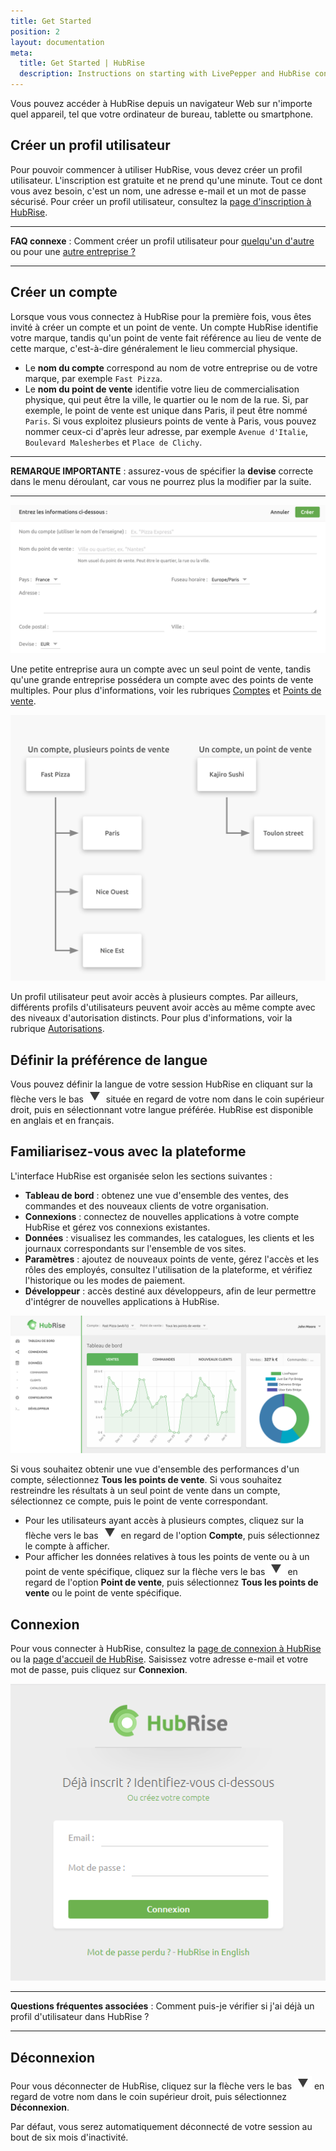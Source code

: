 ```yaml
---
title: Get Started
position: 2
layout: documentation
meta:
  title: Get Started | HubRise
  description: Instructions on starting with LivePepper and HubRise connection.
---
```


Vous pouvez accéder à HubRise depuis un navigateur Web sur n'importe quel appareil, tel que votre ordinateur de bureau, tablette ou smartphone.

## Créer un profil utilisateur

Pour pouvoir commencer à utiliser HubRise, vous devez créer un profil utilisateur. L'inscription est gratuite et ne prend qu'une minute. Tout ce dont vous avez besoin, c'est un nom, une adresse e-mail et un mot de passe sécurisé. Pour créer un profil utilisateur, consultez la [page d'inscription à HubRise](https://manager.hubrise.com/signup).

---

**FAQ connexe** : Comment créer un profil utilisateur pour [quelqu'un d'autre](/docs/faqs/create-a-user-profile-for-another-person/) ou pour une [autre entreprise ?](/docs/faqs/create-an-account-for-another-business/)

---

## Créer un compte

Lorsque vous vous connectez à HubRise pour la première fois, vous êtes invité à créer un compte et un point de vente. Un compte HubRise identifie votre marque, tandis qu'un point de vente fait référence au lieu de vente de cette marque, c'est-à-dire généralement le lieu commercial physique.

- Le **nom du compte** correspond au nom de votre entreprise ou de votre marque, par exemple `Fast Pizza`.
- Le **nom du point de vente** identifie votre lieu de commercialisation physique, qui peut être la ville, le quartier ou le nom de la rue. Si, par exemple, le point de vente est unique dans Paris, il peut être nommé `Paris`. Si vous exploitez plusieurs points de vente à Paris, vous pouvez nommer ceux-ci d'après leur adresse, par exemple `Avenue d'Italie`, `Boulevard Malesherbes` et `Place de Clichy`.

---

**REMARQUE IMPORTANTE** : assurez-vous de spécifier la **devise** correcte dans le menu déroulant, car vous ne pourrez plus la modifier par la suite.

---

![Créer un compte sur HubRise](../images/064-fr-2x-create-account.png)

Une petite entreprise aura un compte avec un seul point de vente, tandis qu'une grande entreprise possédera un compte avec des points de vente multiples. Pour plus d'informations, voir les rubriques [Comptes](/docs/account/) et [Points de vente](/docs/locations/).

![Exemples de comptes et de points de vente](../images/046-fr-2x-accounts-locations.png)

Un profil utilisateur peut avoir accès à plusieurs comptes. Par ailleurs, différents profils d'utilisateurs peuvent avoir accès au même compte avec des niveaux d'autorisation distincts. Pour plus d'informations, voir la rubrique [Autorisations](/docs/permissions/).

## Définir la préférence de langue

Vous pouvez définir la langue de votre session HubRise en cliquant sur la flèche vers le bas <InlineImage width="28" height="21">![Icône de flèche vers le bas](../images/063-arrow.jpg)</InlineImage> située en regard de votre nom dans le coin supérieur droit, puis en sélectionnant votre langue préférée. HubRise est disponible en anglais et en français.

## Familiarisez-vous avec la plateforme

L'interface HubRise est organisée selon les sections suivantes :

- **Tableau de bord** : obtenez une vue d'ensemble des ventes, des commandes et des nouveaux clients de votre organisation.
- **Connexions** : connectez de nouvelles applications à votre compte HubRise et gérez vos connexions existantes.
- **Données** : visualisez les commandes, les catalogues, les clients et les journaux correspondants sur l'ensemble de vos sites.
- **Paramètres** : ajoutez de nouveaux points de vente, gérez l'accès et les rôles des employés, consultez l'utilisation de la plateforme, et vérifiez l'historique ou les modes de paiement.
- **Développeur** : accès destiné aux développeurs, afin de leur permettre d'intégrer de nouvelles applications à HubRise.

![Tableau de bord de HubRise](../images/078-fr-hubrise-dashboard.png)

Si vous souhaitez obtenir une vue d'ensemble des performances d'un compte, sélectionnez **Tous les points de vente**. Si vous souhaitez restreindre les résultats à un seul point de vente dans un compte, sélectionnez ce compte, puis le point de vente correspondant.

- Pour les utilisateurs ayant accès à plusieurs comptes, cliquez sur la flèche vers le bas <InlineImage width="28" height="21">![Icône de flèche vers le bas](../images/063-arrow.jpg)</InlineImage> en regard de l'option **Compte**, puis sélectionnez le compte à afficher.
- Pour afficher les données relatives à tous les points de vente ou à un point de vente spécifique, cliquez sur la flèche vers le bas <InlineImage width="28" height="21">![Icône de flèche vers le bas](../images/063-arrow.jpg)</InlineImage> en regard de l'option **Point de vente**, puis sélectionnez **Tous les points de vente** ou le point de vente spécifique.

## Connexion

Pour vous connecter à HubRise, consultez la [page de connexion à HubRise](https://manager.hubrise.com/login) ou la [page d'accueil de HubRise](https://www.hubrise.com). Saisissez votre adresse e-mail et votre mot de passe, puis cliquez sur **Connexion**.

![Écran de connexion de HubRise](../images/001-fr-hubrise-login.png)

---

**Questions fréquentes associées** : <Link to="/docs/faqs/check-if-i-already-have-a-user-profile-in-hubrise/">Comment puis-je vérifier si j'ai déjà un profil d'utilisateur dans HubRise ?</Link>

---

## Déconnexion

Pour vous déconnecter de HubRise, cliquez sur la flèche vers le bas <InlineImage width="28" height="21">![Icône de flèche vers le bas](../images/063-arrow.jpg)</InlineImage> en regard de votre nom dans le coin supérieur droit, puis sélectionnez **Déconnexion**.

Par défaut, vous serez automatiquement déconnecté de votre session au bout de six mois d'inactivité.
